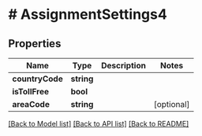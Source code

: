 # # AssignmentSettings4

## Properties

Name | Type | Description | Notes
------------ | ------------- | ------------- | -------------
**countryCode** | **string** |  |
**isTollFree** | **bool** |  |
**areaCode** | **string** |  | [optional]

[[Back to Model list]](../../README.md#models) [[Back to API list]](../../README.md#endpoints) [[Back to README]](../../README.md)
